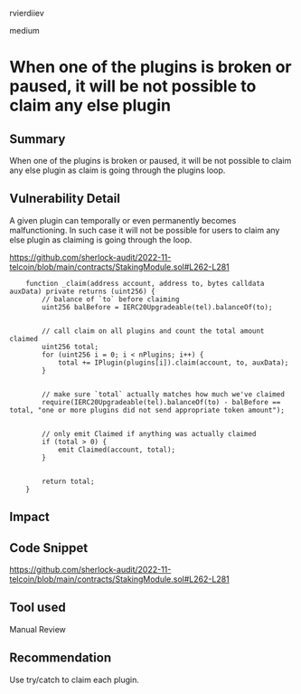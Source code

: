 rvierdiiev

medium

# When one of the plugins is broken or paused, it will be not possible to claim any else plugin

## Summary
When one of the plugins is broken or paused, it will be not possible to claim any else plugin as claim is going through the plugins loop.
## Vulnerability Detail
A given plugin can temporally or even permanently becomes malfunctioning.
In such case it will not be possible for users to claim any else plugin as claiming is going through the loop.

https://github.com/sherlock-audit/2022-11-telcoin/blob/main/contracts/StakingModule.sol#L262-L281
```solidity
    function _claim(address account, address to, bytes calldata auxData) private returns (uint256) {
        // balance of `to` before claiming
        uint256 balBefore = IERC20Upgradeable(tel).balanceOf(to);


        // call claim on all plugins and count the total amount claimed
        uint256 total;
        for (uint256 i = 0; i < nPlugins; i++) {
            total += IPlugin(plugins[i]).claim(account, to, auxData);
        }


        // make sure `total` actually matches how much we've claimed
        require(IERC20Upgradeable(tel).balanceOf(to) - balBefore == total, "one or more plugins did not send appropriate token amount");


        // only emit Claimed if anything was actually claimed
        if (total > 0) {
            emit Claimed(account, total);
        }


        return total;
    }
```
## Impact

## Code Snippet
https://github.com/sherlock-audit/2022-11-telcoin/blob/main/contracts/StakingModule.sol#L262-L281
## Tool used

Manual Review

## Recommendation
Use try/catch to claim each plugin.